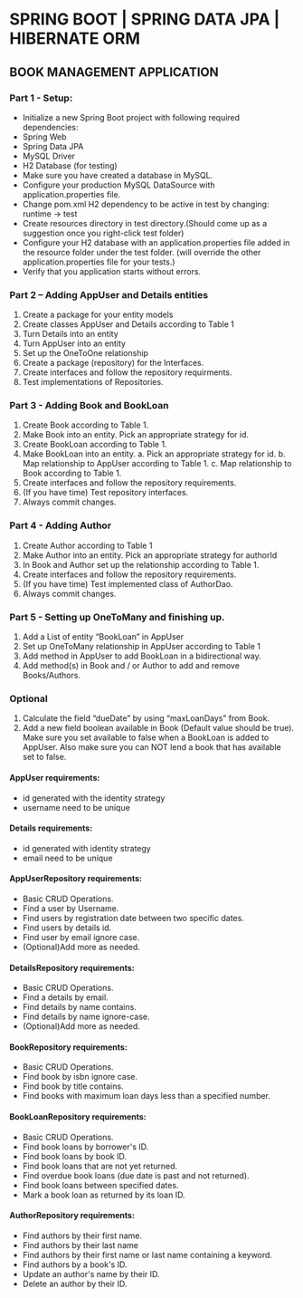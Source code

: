 # SPRING BOOT | SPRING DATA JPA | HIBERNATE ORM
## BOOK MANAGEMENT APPLICATION
### Part 1 - Setup:
* Initialize a new Spring Boot project with following required dependencies:
* Spring Web
* Spring Data JPA
* MySQL Driver
* H2 Database (for testing)
* Make sure you have created a database in MySQL.
* Configure your production MySQL DataSource with application.properties file.
* Change pom.xml H2 dependency to be active in test by changing: <scope>runtime</scope> → <scope>test</scope>
* Create resources directory in test directory.(Should come up as a suggestion once you right-click test folder)
* Configure your H2 database with an application.properties file added in the resource folder under the test folder. (will override the other application.properties file for your tests.)
* Verify that you application starts without errors.

### Part 2 – Adding AppUser and Details entities
1. Create a package for your entity models
2. Create classes AppUser and Details according to Table 1
3. Turn Details into an entity
4. Turn AppUser into an entity
5. Set up the OneToOne relationship
6. Create a package (repository) for the Interfaces.
7. Create interfaces and follow the repository requirments.
8. Test implementations of Repositories.

### Part 3 - Adding Book and BookLoan
1. Create Book according to Table 1.
2. Make Book into an entity. Pick an appropriate strategy for id.
3. Create BookLoan according to Table 1.
4. Make BookLoan into an entity.
a. Pick an appropriate strategy for id.
b. Map relationship to AppUser according to Table 1.
c. Map relationship to Book according to Table 1.
5. Create interfaces and follow the repository requirements.
6. (If you have time) Test repository interfaces.
7. Always commit changes.

### Part 4 - Adding Author
1. Create Author according to Table 1
2. Make Author into an entity. Pick an appropriate strategy for authorId
3. In Book and Author set up the relationship according to Table 1.
4. Create interfaces and follow the repository requirements.
5. (If you have time) Test implemented class of AuthorDao.
6. Always commit changes.

### Part 5 - Setting up OneToMany and finishing up.
1. Add a List of entity “BookLoan” in AppUser
2. Set up OneToMany relationship in AppUser according to Table 1
3. Add method in AppUser to add BookLoan in a bidirectional way.
4. Add method(s) in Book and / or Author to add and remove Books/Authors.

### Optional
1. Calculate the field “dueDate” by using “maxLoanDays” from Book.
2. Add a new field boolean available in Book (Default value should be true). Make sure you set available to false when a BookLoan is added to AppUser. Also make sure you can NOT lend a book that has available set to false.

#### AppUser requirements:
* id generated with the identity strategy
* username need to be unique

#### Details requirements:
* id generated with identity strategy
* email need to be unique

#### AppUserRepository requirements:
* Basic CRUD Operations.
* Find a user by Username.
* Find users by registration date between two specific dates.
* Find users by details id.
* Find user by email ignore case.
* (Optional)Add more as needed.

#### DetailsRepository requirements:
* Basic CRUD Operations.
* Find a details by email.
* Find details by name contains.
* Find details by name ignore-case.
* (Optional)Add more as needed.

#### BookRepository requirements:
* Basic CRUD Operations.
* Find book by isbn ignore case.
* Find book by title contains.
* Find books with maximum loan days less than a specified number.

#### BookLoanRepository requirements:
* Basic CRUD Operations.
* Find book loans by borrower's ID.
* Find book loans by book ID.
* Find book loans that are not yet returned.
* Find overdue book loans (due date is past and not returned).
* Find book loans between specified dates.
* Mark a book loan as returned by its loan ID.

#### AuthorRepository requirements:
* Find authors by their first name.
* Find authors by their last name
* Find authors by their first name or last name containing a keyword.
* Find authors by a book's ID.
* Update an author's name by their ID.
* Delete an author by their ID.